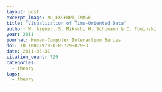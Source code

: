 ```yaml
---
layout: post
excerpt_image: NO_EXCERPT_IMAGE
title: "Visualization of Time-Oriented Data"
author: W. Aigner, S. Miksch, H. Schumann & C. Tominski
year: 2011
journal: Human-Computer Interaction Series
doi: 10.1007/978-0-85729-079-3
date: 2011-05-31
citation_count: 729
categories:
  - theory
tags:
  - theory
---
```

